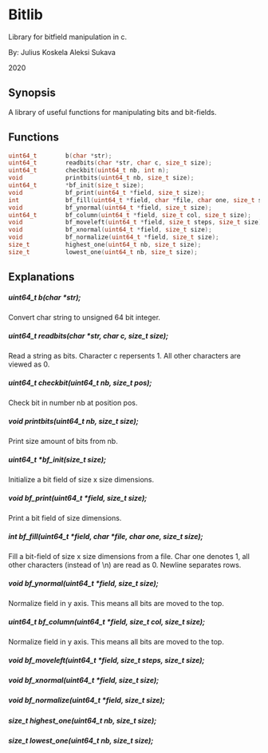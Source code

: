 # Bitlib

Library for bitfield manipulation in c.

By:
Julius Koskela
Aleksi Sukava

2020

## Synopsis

A library of useful functions for manipulating bits and bit-fields.

## Functions

```c
uint64_t		b(char *str);
uint64_t		readbits(char *str, char c, size_t size);
uint64_t		checkbit(uint64_t nb, int n);
void			printbits(uint64_t nb, size_t size);
uint64_t		*bf_init(size_t size);
void			bf_print(uint64_t *field, size_t size);
int 			bf_fill(uint64_t *field, char *file, char one, size_t size);
void			bf_ynormal(uint64_t *field, size_t size);
uint64_t		bf_column(uint64_t *field, size_t col, size_t size);
void			bf_moveleft(uint64_t *field, size_t steps, size_t size);
void			bf_xnormal(uint64_t *field, size_t size);
void			bf_normalize(uint64_t *field, size_t size);
size_t			highest_one(uint64_t nb, size_t size);
size_t			lowest_one(uint64_t nb, size_t size);
```

## Explanations

##### uint64_t		b(char *str);

Convert char string to unsigned 64 bit integer.

##### uint64_t		readbits(char *str, char c, size_t size);

Read a string as bits. Character c repersents 1. All other characters are viewed as 0.

##### uint64_t		checkbit(uint64_t nb, size_t pos);

Check bit in number nb at position pos.

##### void			printbits(uint64_t nb, size_t size);

Print size amount of bits from nb.

##### uint64_t		*bf_init(size_t size);

Initialize a bit field of size x size dimensions.

##### void			bf_print(uint64_t *field, size_t size);

Print a bit field of size dimensions.

##### int			bf_fill(uint64_t *field, char *file, char one, size_t size);

Fill a bit-field of size x size dimensions from a file. Char one denotes 1, all other characters (instead of \n) are read as 0. Newline separates rows.

##### void			bf_ynormal(uint64_t *field, size_t size);

Normalize field in y axis. This means all bits are moved to the top.

##### uint64_t		bf_column(uint64_t *field, size_t col, size_t size);

Normalize field in y axis. This means all bits are moved to the top.

##### void			bf_moveleft(uint64_t *field, size_t steps, size_t size);
##### void			bf_xnormal(uint64_t *field, size_t size);
##### void			bf_normalize(uint64_t *field, size_t size);
##### size_t			highest_one(uint64_t nb, size_t size);
##### size_t			lowest_one(uint64_t nb, size_t size);